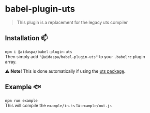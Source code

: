 # babel-plugin-uts
> This plugin is a replacement for the legacy   uts compiler

## Installation :mailbox:
`npm i @aidaspa/babel-plugin-uts`  
Then simply add `"@aidaspa/babel-plugin-uts"` to your `.babelrc` plugin array.

:warning: **Note!** This is done automatically if using the [uts package](https://github.com/AidasPa/uts).

## Example :fish:
`npm run example`  
This will compile the `example/in.ts` to `example/out.js`
